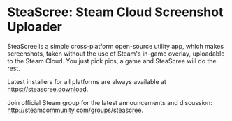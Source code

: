 # SteaScree: Steam Cloud Screenshot Uploader

SteaScree is a simple cross-platform open-source utility app, which makes screenshots, taken without the use of Steam's in-game overlay, uploadable to the Steam Cloud. You just pick pics, a game and SteaScree will do the rest.

Latest installers for all platforms are always available at https://steascree.download.

Join official Steam group for the latest announcements and discussion: http://steamcommunity.com/groups/steascree.